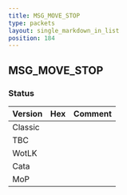 ```yaml
---
title: MSG_MOVE_STOP
type: packets
layout: single_markdown_in_list
position: 184
---
```


## MSG_MOVE_STOP

### Status

Version    | Hex        | Comment
---------- | ---------- | ---------- 
Classic    |            |
TBC        |            |
WotLK      |            |
Cata       |            |
MoP        |            |